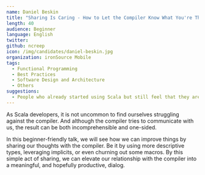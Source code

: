 ```yaml
---
name: Daniel Beskin
title: "Sharing Is Caring - How to Let the Compiler Know What You're Thinking"
length: 40
audience: Beginner
language: English
twitter:
github: ncreep
icon: /img/candidates/daniel-beskin.jpg
organization: ironSource Mobile
tags:
  - Functional Programming
  - Best Practices
  - Software Design and Architecture
  - Others
suggestions:
  - People who already started using Scala but still feel that they are struggling against the compiler.
---
```

As Scala developers, it is not uncommon to find ourselves struggling against the compiler. And although the compiler tries to communicate with us, the result can be both incomprehensible and one-sided. 

In this beginner-friendly talk, we will see how we can improve things by sharing our thoughts with the compiler. Be it by using more descriptive types, leveraging implicits, or even churning out some macros. By this simple act of sharing, we can elevate our relationship with the compiler into a meaningful, and hopefully productive, dialog.
